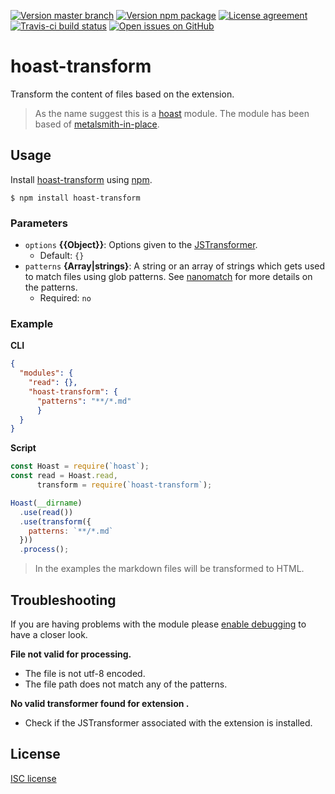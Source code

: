 [![Version master branch](https://img.shields.io/github/package-json/v/hoast/hoast-transform.svg?label=master&style=flat-square)](https://github.com/hoast/hoast-transform#readme)
[![Version npm package](https://img.shields.io/npm/v/hoast-transform.svg?label=npm&style=flat-square)](https://npmjs.com/package/hoast-transform)
[![License agreement](https://img.shields.io/github/license/hoast/hoast-transform.svg?style=flat-square)](https://github.com/hoast/hoast-transform/blob/master/LICENSE)
[![Travis-ci build status](https://img.shields.io/travis-ci/hoast/hoast-transform.svg?branch=master&style=flat-square)](https://travis-ci.org/hoast/hoast-transform)
[![Open issues on GitHub](https://img.shields.io/github/issues/hoast/hoast-transform.svg?style=flat-square)](https://github.com/hoast/hoast-transform/issues)

# hoast-transform

Transform the content of files based on the extension.

> As the name suggest this is a [hoast](https://github.com/hoast/hoast#readme) module. The module has been based of [metalsmith-in-place](https://github.com/metalsmith/metalsmith-in-place#readme).

## Usage

Install [hoast-transform](https://npmjs.com/package/hoast-transform) using [npm](https://npmjs.com).

```
$ npm install hoast-transform
```

### Parameters

* `options` **{{Object}}**: Options given to the [JSTransformer](https://github.com/jstransformers/jstransformer#readme).
	* Default: `{}`
* `patterns` **{Array|strings}**: A string or an array of strings which gets used to match files using glob patterns. See [nanomatch](https://github.com/micromatch/nanomatch#readme) for more details on the patterns.
	* Required: `no`

### Example

**CLI**

```json
{
  "modules": {
    "read": {},
    "hoast-transform": {
      "patterns": "**/*.md"
 	  }
  }
}
```

**Script**

```javascript
const Hoast = require(`hoast`);
const read = Hoast.read,
      transform = require(`hoast-transform`);

Hoast(__dirname)
  .use(read())
  .use(transform({
    patterns: `**/*.md`
  }))
  .process();
```

> In the examples the markdown files will be transformed to HTML.

## Troubleshooting

If you are having problems with the module please [enable debugging](https://github.com/hoast/hoast#debugging) to have a closer look.

**File not valid for processing.**
* The file is not utf-8 encoded.
* The file path does not match any of the patterns.

**No valid transformer found for extension <extension>.**
* Check if the JSTransformer associated with the extension is installed.

## License

[ISC license](https://github.com/hoast/hoast-transform/blob/master/LICENSE)
